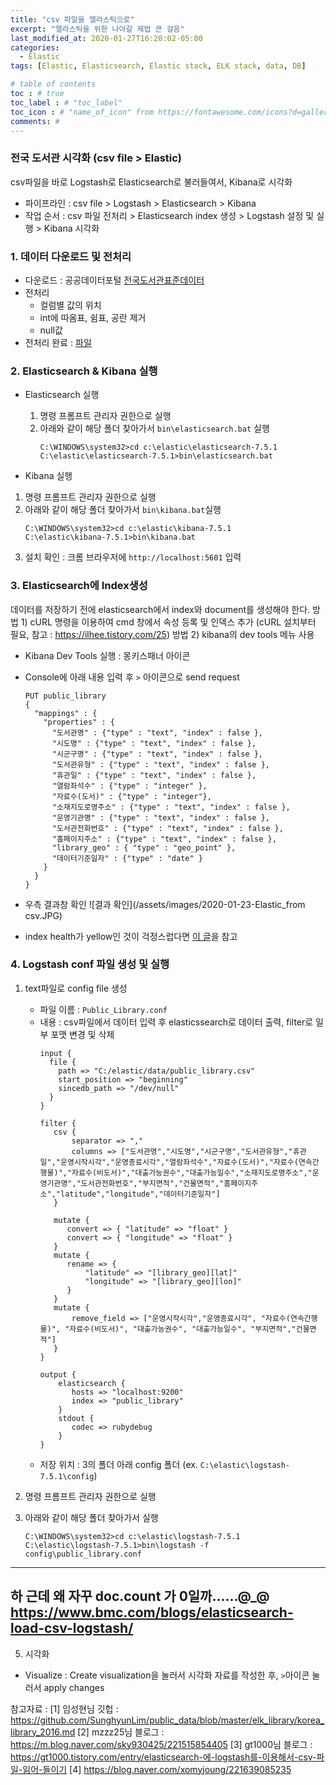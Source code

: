```yaml
---
title: "csv 파일을 엘라스틱으로"
excerpt: "엘라스틱을 위한 나아갈 제법 큰 걸음"
last_modified_at: 2020-01-27T16:20:02-05:00
categories:
  - Elastic
tags: [Elastic, Elasticsearch, Elastic stack, ELK stack, data, DB]

# table of contents
toc : # true
toc_label : # "toc_label"
toc_icon : # "name_of_icon" from https://fontawesome.com/icons?d=gallery&s=solid&m=free
comments: # 
---
```


### 전국 도서관 시각화 (csv file > Elastic)
csv파일을 바로 Logstash로 Elasticsearch로 불러들여서, Kibana로 시각화
- 파이프라인 : csv file > Logstash > Elasticsearch > Kibana
- 작업 순서 : csv 파일 전처리 > Elasticsearch index 생성 > Logstash 설정 및 실행 > Kibana 시각화



### 1. 데이터 다운로드 및 전처리
- 다운로드 : 공공데이터포털 [전국도서관표준데이터](https://www.data.go.kr/subMain.jsp?param=REFUQUdSSURAMTUwMTMxMDk=#/L2NvbW0vY29tbW9uU2VhcmNoL2RhdGFzZXREZXRhaWwkQF4wMTJtMSRAXnB1YmxpY0RhdGFQaz0xNTAxMzEwOSRAXmJybUNkPU9DMDAwMSRAXm9yZ0luZGV4PURBVEFTRVQ=)
- 전처리 
  - 컬럼별 값의 위치
  - int에 따옴표, 쉼표, 공란 제거
  - null값
- 전처리 완료 : [파일](https://github.com/bettermesol/Elastic/blob/master/Library/Public_Library.csv)



### 2. Elasticsearch & Kibana 실행
- Elasticsearch 실행
  1. 명령 프롬프트 관리자 권한으로 실행
  2. 아래와 같이 해당 폴더 찾아가서 `bin\elasticsearch.bat` 실행  
     ```
     C:\WINDOWS\system32>cd c:\elastic\elasticsearch-7.5.1
     C:\elastic\elasticsearch-7.5.1>bin\elasticsearch.bat
     ```
     
- Kibana 실행
1. 명령 프롬프트 관리자 권한으로 실행
2. 아래와 같이 해당 폴더 찾아가서 `bin\kibana.bat`실행  
   ```
   C:\WINDOWS\system32>cd c:\elastic\kibana-7.5.1
   C:\elastic\kibana-7.5.1>bin\kibana.bat
   ```
3. 설치 확인 : 크롬 브라우저에 `http://localhost:5601` 입력



### 3. Elasticsearch에 Index생성
데이터를 저장하기 전에 elasticsearch에서 index와 document를 생성해야 한다.
방법 1) cURL 명령을 이용하여 cmd 창에서 속성 등록 및 인덱스 추가 (cURL 설치부터 필요, 참고 : https://ilhee.tistory.com/25)
방법 2) kibana의 dev tools 메뉴 사용
- Kibana Dev Tools 실행 : 몽키스패너 아이콘
- Console에 아래 내용 입력 후 `>` 아이콘으로 send request
  ```
  PUT public_library
  {
    "mappings" : {
      "properties" : {
        "도서관명" : {"type" : "text", "index" : false },
        "시도명" : {"type" : "text", "index" : false },
        "시군구명" : {"type" : "text", "index" : false },
        "도서관유형" : {"type" : "text", "index" : false },
        "휴관일" : {"type" : "text", "index" : false },
        "열람좌석수" : {"type" : "integer" },
        "자료수(도서)" : {"type" : "integer"},
        "소재지도로명주소" : {"type" : "text", "index" : false },
        "운영기관명" : {"type" : "text", "index" : false },
        "도서관전화번호" : {"type" : "text", "index" : false },
        "홈페이지주소" : {"type" : "text", "index" : false },
        "library_geo" : { "type" : "geo_point" },
        "데이터기준일자" : {"type" : "date" }
      }
    }
  }
  ```

- 우측 결과창 확인
  ![결과 확인](/assets/images/2020-01-23-Elastic_from csv.JPG)
- index health가 yellow인 것이 걱정스럽다면 [이 글](https://bettermesol.github.io/elastic/2020/01/22/Elastic_Status-check/)을 참고

  

### 4. Logstash conf 파일 생성 및 실행
1. text파일로 config file 생성
   - 파일 이름 : `Public_Library.conf`
   - 내용 : csv파일에서 데이터 입력 후 elasticssearch로 데이터 출력, filter로 일부 포맷 변경 및 삭제  
     ```
     input {  
       file {
         path => "C:/elastic/data/public_library.csv"
         start_position => "beginning"
         sincedb_path => "/dev/null"   
       }
     }
     
     filter {  
        csv {
            separator => ","
            columns => ["도서관명","시도명","시군구명","도서관유형","휴관일","운영시작시각","운영종료시각","열람좌석수","자료수(도서)","자료수(연속간행물)","자료수(비도서)","대출가능권수","대출가능일수","소재지도로명주소","운영기관명","도서관전화번호","부지면적","건물면적","홈페이지주소","latitude","longitude","데이터기준일자"]
        }
        
        mutate {
           convert => { "latitude" => "float" }
           convert => { "longitude" => "float" }
        }
        mutate {
           rename => {
               "latitude" => "[library_geo][lat]"
               "longitude" => "[library_geo][lon]"
           }
        }
        mutate {
            remove_field => ["운영시작시각","운영종료시각", "자료수(연속간행물)", "자료수(비도서)", "대출가능권수", "대출가능일수", "부지면적","건물면적"]
        }
     }
     
     output {  
         elasticsearch {
     	    hosts => "localhost:9200"
     	    index => "public_library"
         }
         stdout {
         	codec => rubydebug
         }
     }
     ```
   - 저장 위치 : 3의 폴더 아래 config 폴더 (ex. `C:\elastic\logstash-7.5.1\config`)  

2. 명령 프롬프트 관리자 권한으로 실행

3. 아래와 같이 해당 폴더 찾아가서 실행  
   ```
   C:\WINDOWS\system32>cd c:\elastic\logstash-7.5.1
   C:\elastic\logstash-7.5.1>bin\logstash -f config\public_library.conf
   ```



---
**하 근데 왜 자꾸 doc.count 가 0일까......@_@**
https://www.bmc.com/blogs/elasticsearch-load-csv-logstash/
---



5. 시각화
- Visualize : Create visualization을 눌러서 시각화 자료를 작성한 후, `>`아이콘 눌러서 apply changes



참고자료 : 
[1] 임성현님 깃헙 : https://github.com/SunghyunLim/public_data/blob/master/elk_library/korea_library_2016.md
[2] mzzz25님 블로그 : https://m.blog.naver.com/sky930425/221515854405
[3] gt1000님 블로그 : https://gt1000.tistory.com/entry/elasticsearch-에-logstash를-이용해서-csv-파일-읽어-들이기
[4] https://blog.naver.com/xomyjoung/221639085235
